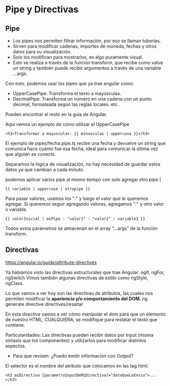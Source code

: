 # Pipe y Directivas

## Pipe

- Los pipes nos permiten filtrar información, por eso se llaman tuberías.
- Sirven para modificar cadenas, importes de moneda, fechas y otros datos para su visualización.
- Solo los modifican para mostrarlos, es algo puramente visual.
- Esto se realiza a través de la función transform, que recibe como value un string y también puede recibir argumentos
  a través de una variable ...args.

Con esto, podemos usar los pipes que ya trae angular como:

- UpperCasePipe: Transforma el texto a mayúsculas.
- DecimalPipe: Transforma un número en una cadena con un punto decimal, formateada según las reglas locales.
  etc.

Pueden encontrar el resto en la guía de Angular.

Aquí vemos un ejemplo de cómo utilizar el UpperCasePipe

```
<h3>Transformar a mayusculas: {{ minusculas | uppercase }}</h3>
```

El ejemplo de pipes/fecha.pipe.ts recibe una fecha y devuelve un string que comunica hace cuánto fue esa fecha,
ideal para comunicar la última vez que alguien se conectó.

Separamos la lógica de visualización, no hay necesidad de guardar estos datos ya que cambian a cada minuto.

podemos aplicar varios pipe al mismo tiempo con solo agregar otro pipe |

```
{{ variable | uppercase | otropipe }}
```

Para pasar valores, usamos los ":" y luego el valor que le queremos agregar. Si queremos seguir agregando valores, agregamos ":" y otro valor o variable.

```
{{ valorInicial | miPipe : "valor1" : "valor2" : variable3 }}
```

Todos estos parámetros se almacenan en el array "...args" de la función transform.

## Directivas

https://angular.io/guide/attribute-directives

Ya habíamos visto las directivas estructurales que trae Angular: ngIf, ngFor, ngSwitch
Vimos también algunas directivas de estilo como ngStyle, ngClass.

Lo que vamos a ver hoy son las directivas de atributos, las cuales nos permiten modificar la **apariencia y/o comportamiento del DOM**.
ng generate directive directives/resaltar

En esta directiva vamos a ver cómo manipular el dom para que un elemento de nuestro HTML, CUALQUIERA, se modifique para reslatar el texto que contiene.

Particularidades: Las directivas pueden recibir datos por Input (misma sintaxis que los componentes) y utilizarlos para modificar distintos aspectos.

- Para que revisen: ¿Puedo emitir información con Output?

El selector es el nombre del atributo que colocamos en las tag html:

```
<h3 miDirectiva [parametroInputDeMiDirectiva]="datoQueLeEnvio">...</h3>
```
